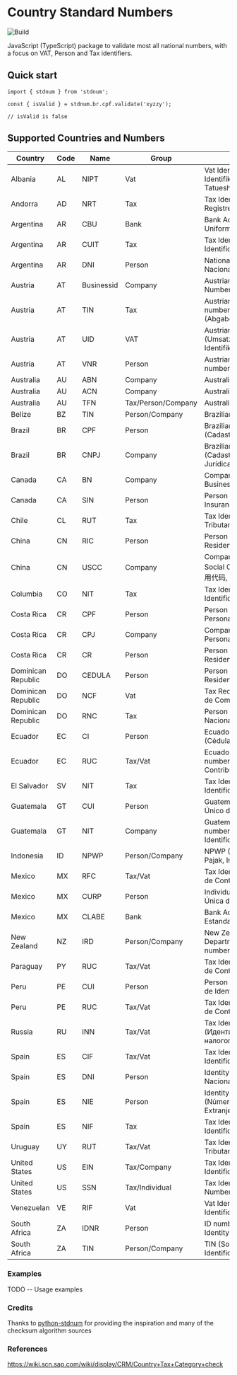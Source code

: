 # Country Standard Numbers

![Build](https://github.com/koblas/stdnum-js/workflows/Node.js%20CI/badge.svg)

JavaScript (TypeScript) package to validate most all national numbers, with a focus on
VAT, Person and Tax identifiers.

## Quick start

    import { stdnum } from 'stdnum';

    const { isValid } = stdnum.br.cpf.validate('xyzzy');

    // isValid is false

## Supported Countries and Numbers

| Country            | Code | Name       | Group              | Meaning                                                                             |
| ------------------ | ---- | ---------- | ------------------ | ----------------------------------------------------------------------------------- |
| Albania            | AL   | NIPT       | Vat                | Vat Identifier (Numri i Identifikimit për Personin e Tatueshëm)                     |
| Andorra            | AD   | NRT        | Tax                | Tax Identifier (Número de Registre Tributari)                                       |
| Argentina          | AR   | CBU        | Bank               | Bank Account (Clave Bancaria Uniforme)                                              |
| Argentina          | AR   | CUIT       | Tax                | Tax Identity (Código Único de Identificación Tributaria)                            |
| Argentina          | AR   | DNI        | Person             | National Identity (Documento Nacional de Identidad)                                 |
| Austria            | AT   | Businessid | Company            | Austrian Company Register Numbers                                                   |
| Austria            | AT   | TIN        | Tax                | Austrian tax identification number (Abgabenkontonummer)                             |
| Austria            | AT   | UID        | VAT                | Austrian VAT number (Umsatzsteuer-Identifikationsnummer)                            |
| Austria            | AT   | VNR        | Person             | Austrian social security number(Versicherungsnummer)                                |
| Australia          | AU   | ABN        | Company            | Australian Business Number                                                          |
| Australia          | AU   | ACN        | Company            | Australian Company Number                                                           |
| Australia          | AU   | TFN        | Tax/Person/Company | Australian Tax File Number                                                          |
| Belize             | BZ   | TIN        | Person/Company     | Brazilian Tax ID ()                                                                 |
| Brazil             | BR   | CPF        | Person             | Brazilian identity number (Cadastro de Pessoas Físicas)                             |
| Brazil             | BR   | CNPJ       | Company            | Brazilian company number (Cadastro Nacional da Pessoa Jurídica)                     |
| Canada             | CA   | BN         | Company            | Company Identifier (Canadian Business Number)                                       |
| Canada             | CA   | SIN        | Person             | Person Identifier (Social Insurance Number)                                         |
| Chile              | CL   | RUT        | Tax                | Tax Identifier (Rol Unico Tributario) [RUN]                                         |
| China              | CN   | RIC        | Person             | Person Identifier (Chinese Resident Identity Card Number)                           |
| China              | CN   | USCC       | Company            | Company Identifier (Unified Social Credit Code, 统一社会信用代码, China tax number) |
| Columbia           | CO   | NIT        | Tax                | Tax Identifier (Número de Identificación Tributaria)                                |
| Costa Rica         | CR   | CPF        | Person             | Person Identifier (Cédula de Persona Física)                                        |
| Costa Rica         | CR   | CPJ        | Company            | Company Identifier (Cédula de Persona Jurídica)                                     |
| Costa Rica         | CR   | CR         | Person             | Person Identifier (Cédula de Residencia)                                            |
| Dominican Republic | DO   | CEDULA     | Person             | Person Identifier (Cédula de Residencia)                                            |
| Dominican Republic | DO   | NCF        | Vat                | Tax Receipt Number (Números de Comprobante Fiscal)                                  |
| Dominican Republic | DO   | RNC        | Tax                | Person Identifier (Registro Nacional del Contribuyente)                             |
| Ecuador            | EC   | CI         | Person             | Ecuadorian person identifier (Cédula de identidad)                                  |
| Ecuador            | EC   | RUC        | Tax/Vat            | Ecuadorian company tax number (Registro Único de Contribuyentes)                    |
| El Salvador        | SV   | NIT        | Tax                | Tax Identifier (Número de Identificación Tributaria)                                |
| Guatemala          | GT   | CUI        | Person             | Guatemala person (Código Único de Identificación)                                   |
| Guatemala          | GT   | NIT        | Company            | Guatemala company tax number (Número de Identificación Tributaria)                  |
| Indonesia          | ID   | NPWP       | Person/Company     | NPWP (Nomor Pokok Wajib Pajak, Indonesian VAT Number).                              |
| Mexico             | MX   | RFC        | Tax/Vat            | Tax Identifier (Registro Federal de Contribuyentes)                                 |
| Mexico             | MX   | CURP       | Person             | Individual Identifier (Clave Única de Registro de Población)                        |
| Mexico             | MX   | CLABE      | Bank               | Bank Account (Clave Bancaria Estandarizada)                                         |
| New Zealand        | NZ   | IRD        | Person/Company     | New Zealand Inland Revenue Department (Te Tari Tāke) number                         |
| Paraguay           | PY   | RUC        | Tax/Vat            | Tax Identifier (Registro Único de Contribuyentes)                                   |
| Peru               | PE   | CUI        | Person             | Person Identifier (Cédula Única de Identidad)                                       |
| Peru               | PE   | RUC        | Tax/Vat            | Tax Identifier (Registro Único de Contribuyentes)                                   |
| Russia             | RU   | INN        | Tax/Vat            | Tax Identifier (Идентификационный номер налогоплательщика)                          |
| Spain              | ES   | CIF        | Tax/Vat            | Tax Identifier (Código de Identificación Fiscal)                                    |
| Spain              | ES   | DNI        | Person             | Identity code (Documento Nacional de Identidad)                                     |
| Spain              | ES   | NIE        | Person             | Identity code foreigner (Número de Identificación de Extranjero)                    |
| Spain              | ES   | NIF        | Tax                | Tax Identifier (Número de Identificación Fiscal)                                    |
| Uruguay            | UY   | RUT        | Tax/Vat            | Tax Identifier (Registro Único Tributario)                                          |
| United States      | US   | EIN        | Tax/Company        | Tax Identifier (Employer Identification Number)                                     |
| United States      | US   | SSN        | Tax/Individual     | Tax Identifier (Social Security Number)                                             |
| Venezuelan         | VE   | RIF        | Vat                | Vat Identifier (Registro de Identificación Fiscal)                                  |
| South Africa       | ZA   | IDNR       | Person             | ID number (South African Identity Document number).                                 |
| South Africa       | ZA   | TIN        | Person/Company     | TIN (South African Tax Identification Number).                                      |

### Examples

TODO -- Usage examples

### Credits

Thanks to [python-stdnum](https://arthurdejong.org/python-stdnum/) for providing the inspiration and
many of the checksum algorithm sources

### References

https://wiki.scn.sap.com/wiki/display/CRM/Country+Tax+Category+check
